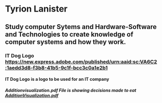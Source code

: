 # Tyrion Lanister
## Study computer Sytems and Hardware-Software and Technologies to create knowledge of computer systems and how they work.
### IT Dog Logo https://new.express.adobe.com/published/urn:aaid:sc:VA6C2:1aedd3d8-f3b8-41b5-9c1f-bcc3c0a1e2b1
#### IT Dog Logo is a logo to be used for an IT company 
##### Additionvisualization.pdf File is showing decisions made to eat  [AdditionVisualization.pdf](https://github.com/Sayerskevin/hungry-games/files/12864185/AdditionVisualization.pdf)

